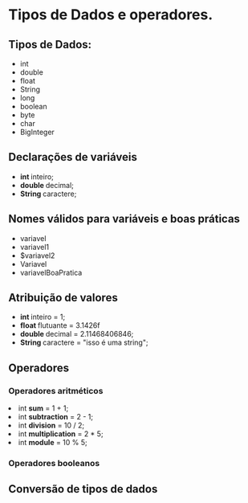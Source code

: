 # Tipos de Dados e operadores.

## Tipos de Dados:

<ul>
  <li>int </li>
  <li>double </li>
  <li>float </li>
  <li>String </li>
  <li>long </li>
  <li>boolean </li>
  <li>byte </li>
  <li>char </li>
  <li>BigInteger </li>
  
</ul>

## Declarações de variáveis

<ul>

  <li> <b> int </b> inteiro; </li>
  <li> <b> double </b> decimal; </li>
  <li> <b> String </b> caractere; </li>
  
</ul>


##  Nomes válidos para variáveis e boas práticas 

<ul>
  
  <li>variavel </li>
  <li>variavel1 </li>
  <li>$variavel2 </li>
  <li>Variavel </li>  
  <li>variavelBoaPratica  </li>
  
</ul>

## Atribuição de valores

<ul>

  <li> <b> int </b> inteiro = 1; </li>
  <li> <b> float </b> flutuante = 3.1426f </li>
  <li> <b> double </b> decimal = 2.11468406846; </li>
  <li> <b> String </b> caractere = "isso é uma string"; </li>
  
</ul>

## Operadores
### Operadores aritméticos
  
  <li>int <b>sum</b> = 1 + 1; </li>
  <li>int <b>subtraction</b> = 2 - 1; </li>
  <li>int <b>division</b> = 10 / 2; </li>
  <li>int <b>multiplication</b> = 2 * 5; </li>
  <li>int <b>module</b> = 10 % 5; </li>
  
### Operadores booleanos
## Conversão de tipos de dados

